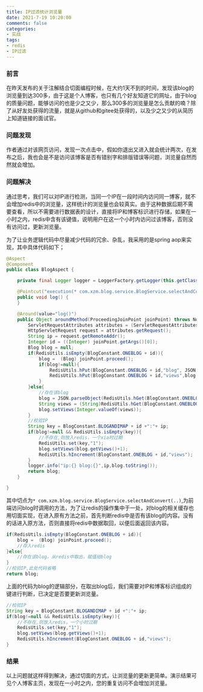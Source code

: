 ```yaml
---
title: IP过滤统计浏览量
date: 2021-7-19 10:20:00
comments: false
categories: 
- 实战
tags:
- redis
- IP过滤
---
```


### 前言

在昨天发布的关于注解结合切面编程时候，在大约1天不到的时间，发现该blog的浏览量到达300多，由于这是个人博客，也只有几个好友知道它的网址，由于blog的质量问题，能够访问的也是少之又少，那么300多的浏览量是怎么贡献的喃？除了从好友处获得的流量，就是从github和gitee处获得的，以及少之又少的从简历上知道链接的面试官。

### 问题发现

作者通过对该网页访问，发现一次点击中，假如你退出又进入就会统计两次，在发布之后，我也会是不是访问该博客是否有错别字和排版错误等问题，浏览量自然而然就会增加。

### 问题解决

通过思考，我们可以对IP进行检测，当同一个IP在一段时间内访问同一博客，就不会增加redis中的浏览量，这样统计的浏览量也会较真实。由于这种数据后期不需要查看，所以不需要进行数据表的设计，直接将IP和博客标识进行存储，如果在一小时之内，redis中含有该键值，说明用户在这一个小时内访问过该博客，否则没有访问过，更新浏览量。

为了让业务逻辑代码中尽量减少代码的冗余、杂乱，我采用的是spring aop来实现，其中具体代码如下；

```java
@Aspect
@Component
public class BlogAspect {

    private final Logger logger = LoggerFactory.getLogger(this.getClass());

    @Pointcut("execution(* com.xzm.blog.service.BlogService.selectAndConvert(..))")
    public void log() {
    }

    @Around(value="log()")
    public Object aroundMethod(ProceedingJoinPoint joinPoint) throws NotFoundException,Throwable {
        ServletRequestAttributes attributes = (ServletRequestAttributes) RequestContextHolder.getRequestAttributes();
        HttpServletRequest request = attributes.getRequest();
        String ip = request.getRemoteAddr();
        Integer id = ((Integer) joinPoint.getArgs()[0]);
        Blog blog = null;
        if(RedisUtils.isEmpty(BlogConstant.ONEBLOG + id)){
            blog =  (Blog) joinPoint.proceed();
            if(blog!=null){
                RedisUtils.hPut(BlogConstant.ONEBLOG + id,"blog", JSON.toJSONString(blog));
                RedisUtils.hPut(BlogConstant.ONEBLOG + id,"views",blog.getViews().toString());
            }
        }else{
            //存在该blog
            blog = JSON.parseObject(RedisUtils.hGet(BlogConstant.ONEBLOG + id,"blog").toString(),Blog.class);
            String views = (String)RedisUtils.hGet(BlogConstant.ONEBLOG + id,"views").toString();
            blog.setViews(Integer.valueOf(views));
        }
        //校验IP
        String key = BlogConstant.BLOGANDIMAP + id +":"+ ip;
        if(blog!=null && RedisUtils.isEmpty(key)){
            //不存在,则放入redis，一个xia时过期
            RedisUtils.set(key,"1");
            blog.setViews(blog.getViews()+1);
            RedisUtils.hIncrement(BlogConstant.ONEBLOG + id,"views");
        }
        logger.info("ip:{} blog:{}",ip,blog.toString());
        return blog;
    }

}
```

其中切点为`* com.xzm.blog.service.BlogService.selectAndConvert(..)`,为前端访问blog时调用的方法，为了让redis的操作集中于一处，对blog的相关缓存也用切面实现，在进入原有方法之前，首先判断redis中是否有该blog的内容。没有的话进入原方法，否则直接将redis中数据取回，以便后面返回该内容。

```java
if(RedisUtils.isEmpty(BlogConstant.ONEBLOG + id)){
    blog =  (Blog) joinPoint.proceed();
    //存入redis
}else{
    //存在该blog，从redis中取出，赋值给blog
}
//校验IP,此处代码省略
return blog;
```

上面的代码为blog的逻辑部分，在取出blog后，我们需要对IP和博客标识组成的键进行判断，已决定是否要更新浏览量。

```java
//校验IP
String key = BlogConstant.BLOGANDIMAP + id +":"+ ip;
if(blog!=null && RedisUtils.isEmpty(key)){
    //不存在,则放入redis，一个小时过期
    RedisUtils.set(key,"1");
    blog.setViews(blog.getViews()+1);
    RedisUtils.hIncrement(BlogConstant.ONEBLOG + id,"views");
}
```

### 结果

以上问题就这样得到解决，通过切面的方式，让浏览量的更新更简单。演示结果可见个人博客主页，发现在一小时之内，您的重复访问不会增加浏览量。